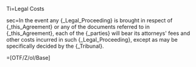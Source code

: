 Ti=Legal Costs

sec=In the event any {_Legal_Proceeding} is brought in respect of {_this_Agreement} or any of the documents referred to in {_this_Agreement}, each of the {_parties} will bear its attorneys' fees and other costs incurred in such {_Legal_Proceeding}, except as may be specifically decided by the {_Tribunal}.

=[OTF/Z/ol/Base]